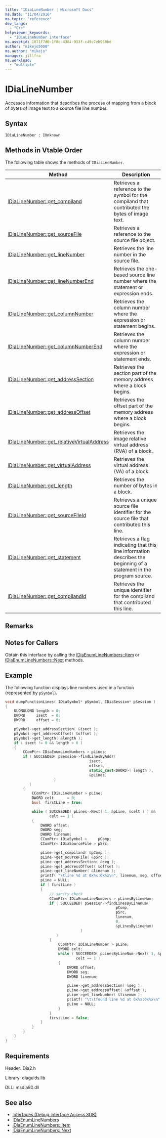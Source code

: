 ```yaml
---
title: "IDiaLineNumber | Microsoft Docs"
ms.date: "11/04/2016"
ms.topic: "reference"
dev_langs:
  - "C++"
helpviewer_keywords:
  - "IDiaLineNumber interface"
ms.assetid: 1071f7d0-1f8c-4384-933f-c49c7eb930bd
author: "mikejo5000"
ms.author: "mikejo"
manager: jillfra
ms.workload:
  - "multiple"
---
```

# IDiaLineNumber
Accesses information that describes the process of mapping from a block of bytes of image text to a source file line number.

## Syntax

```
IDiaLineNumber : IUnknown
```

## Methods in Vtable Order
The following table shows the methods of `IDiaLineNumber`.

|Method|Description|
|------------|-----------------|
|[IDiaLineNumber::get_compiland](../../debugger/debug-interface-access/idialinenumber-get-compiland.md)|Retrieves a reference to the symbol for the compiland that contributed the bytes of image text.|
|[IDiaLineNumber::get_sourceFile](../../debugger/debug-interface-access/idialinenumber-get-sourcefile.md)|Retrieves a reference to the source file object.|
|[IDiaLineNumber::get_lineNumber](../../debugger/debug-interface-access/idialinenumber-get-linenumber.md)|Retrieves the line number in the source file.|
|[IDiaLineNumber::get_lineNumberEnd](../../debugger/debug-interface-access/idialinenumber-get-linenumberend.md)|Retrieves the one-based source line number where the statement or expression ends.|
|[IDiaLineNumber::get_columnNumber](../../debugger/debug-interface-access/idialinenumber-get-columnnumber.md)|Retrieves the column number where the expression or statement begins.|
|[IDiaLineNumber::get_columnNumberEnd](../../debugger/debug-interface-access/idialinenumber-get-columnnumberend.md)|Retrieves the column number where the expression or statement ends.|
|[IDiaLineNumber::get_addressSection](../../debugger/debug-interface-access/idialinenumber-get-addresssection.md)|Retrieves the section part of the memory address where a block begins.|
|[IDiaLineNumber::get_addressOffset](../../debugger/debug-interface-access/idialinenumber-get-addressoffset.md)|Retrieves the offset part of the memory address where a block begins.|
|[IDiaLineNumber::get_relativeVirtualAddress](../../debugger/debug-interface-access/idialinenumber-get-relativevirtualaddress.md)|Retrieves the image relative virtual address (RVA) of a block.|
|[IDiaLineNumber::get_virtualAddress](../../debugger/debug-interface-access/idialinenumber-get-virtualaddress.md)|Retrieves the virtual address (VA) of a block.|
|[IDiaLineNumber::get_length](../../debugger/debug-interface-access/idialinenumber-get-length.md)|Retrieves the number of bytes in a block.|
|[IDiaLineNumber::get_sourceFileId](../../debugger/debug-interface-access/idialinenumber-get-sourcefileid.md)|Retrieves a unique source file identifier for the source file that contributed this line.|
|[IDiaLineNumber::get_statement](../../debugger/debug-interface-access/idialinenumber-get-statement.md)|Retrieves a flag indicating that this line information describes the beginning of a statement in the program source.|
|[IDiaLineNumber::get_compilandId](../../debugger/debug-interface-access/idialinenumber-get-compilandid.md)|Retrieves the unique identifier for the compiland that contributed this line.|

## Remarks

## Notes for Callers
Obtain this interface by calling the [IDiaEnumLineNumbers::Item](../../debugger/debug-interface-access/idiaenumlinenumbers-item.md) or [IDiaEnumLineNumbers::Next](../../debugger/debug-interface-access/idiaenumlinenumbers-next.md) methods.

## Example
The following function displays line numbers used in a function (represented by `pSymbol`).

```C++
void dumpFunctionLines( IDiaSymbol* pSymbol, IDiaSession* pSession )
{
    ULONGLONG length = 0;
    DWORD     isect  = 0;
    DWORD     offset = 0;

    pSymbol->get_addressSection( &isect );
    pSymbol->get_addressOffset( &offset );
    pSymbol->get_length( &length );
    if ( isect != 0 && length > 0 )
    {
        CComPtr< IDiaEnumLineNumbers > pLines;
        if ( SUCCEEDED( pSession->findLinesByAddr(
                                      isect,
                                      offset,
                                      static_cast<DWORD>( length ),
                                      &pLines)
                      )
           )
        {
            CComPtr< IDiaLineNumber > pLine;
            DWORD celt      = 0;
            bool  firstLine = true;

            while ( SUCCEEDED( pLines->Next( 1, &pLine, &celt ) ) &&
                    celt == 1 )
            {
                DWORD offset;
                DWORD seg;
                DWORD linenum;
                CComPtr< IDiaSymbol >     pComp;
                CComPtr< IDiaSourceFile > pSrc;

                pLine->get_compiland( &pComp );
                pLine->get_sourceFile( &pSrc );
                pLine->get_addressSection( &seg );
                pLine->get_addressOffset( &offset );
                pLine->get_lineNumber( &linenum );
                printf( "\tline %d at 0x%x:0x%x\n", linenum, seg, offset );
                pLine = NULL;
                if ( firstLine )
                {
                    // sanity check
                    CComPtr< IDiaEnumLineNumbers > pLinesByLineNum;
                    if ( SUCCEEDED( pSession->findLinesByLinenum(
                                                  pComp,
                                                  pSrc,
                                                  linenum,
                                                  0,
                                                  &pLinesByLineNum)
                                  )
                       )
                    {
                        CComPtr< IDiaLineNumber > pLine;
                        DWORD celt;
                        while ( SUCCEEDED( pLinesByLineNum->Next( 1, &pLine, &celt ) ) &&
                                celt == 1 )
                        {
                            DWORD offset;
                            DWORD seg;
                            DWORD linenum;

                            pLine->get_addressSection( &seg );
                            pLine->get_addressOffset( &offset );
                            pLine->get_lineNumber( &linenum );
                            printf( "\t\tfound line %d at 0x%x:0x%x\n", linenum, seg, offset );
                            pLine = NULL;
                        }
                    }
                    firstLine = false;
                }
            }
        }
    }
}
```

## Requirements
Header: Dia2.h

Library: diaguids.lib

DLL: msdia80.dll

## See also
- [Interfaces (Debug Interface Access SDK)](../../debugger/debug-interface-access/interfaces-debug-interface-access-sdk.md)
- [IDiaEnumLineNumbers](../../debugger/debug-interface-access/idiaenumlinenumbers.md)
- [IDiaEnumLineNumbers::Item](../../debugger/debug-interface-access/idiaenumlinenumbers-item.md)
- [IDiaEnumLineNumbers::Next](../../debugger/debug-interface-access/idiaenumlinenumbers-next.md)
